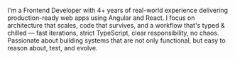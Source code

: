 I'm a Frontend Developer with 4+ years of real-world experience delivering production-ready web apps using Angular and React.
I focus on architecture that scales, code that survives, and a workflow that's typed & chilled — fast iterations, strict TypeScript, clear responsibility, no chaos.
Passionate about building systems that are not only functional, but easy to reason about, test, and evolve.
